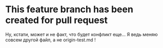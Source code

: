 # This feature branch has been created for pull request

Ну, кстати, может и не факт, что будет конфликт еще...
Я ведь меняю совсем другой файл, а не origin-test.md !